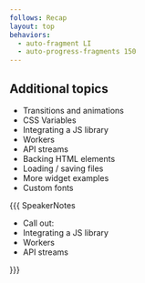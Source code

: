 ```yaml
---
follows: Recap
layout: top
behaviors:
  - auto-fragment LI
  - auto-progress-fragments 150
---
```


## Additional topics

* Transitions and animations
* CSS Variables
* Integrating a JS library
* Workers
* API streams
* Backing HTML elements
* Loading / saving files
* More widget examples
* Custom fonts

{{{ SpeakerNotes

* Call out:
* Integrating a JS library
* Workers 
* API streams

}}}
